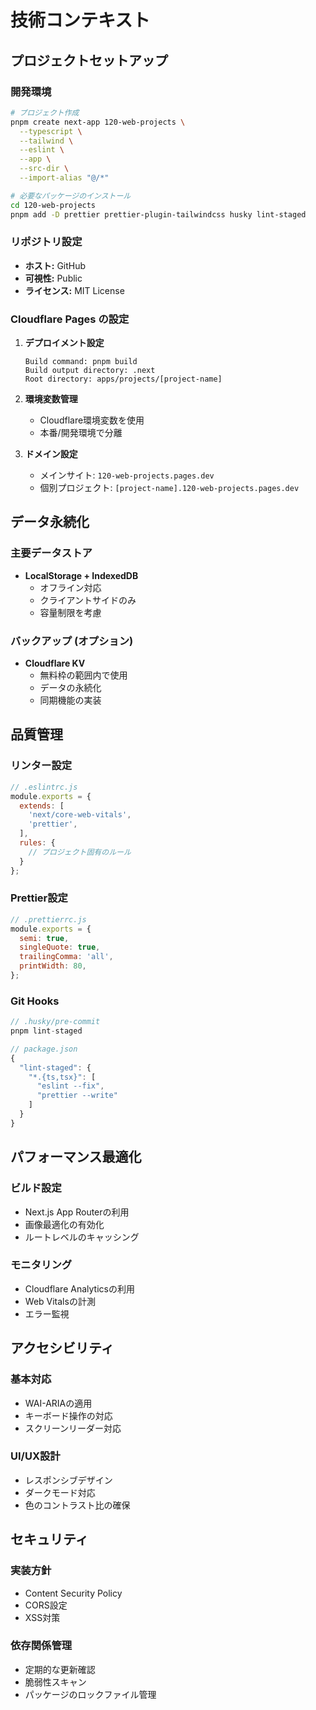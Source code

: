 # 技術コンテキスト

## プロジェクトセットアップ
### 開発環境
```bash
# プロジェクト作成
pnpm create next-app 120-web-projects \
  --typescript \
  --tailwind \
  --eslint \
  --app \
  --src-dir \
  --import-alias "@/*"

# 必要なパッケージのインストール
cd 120-web-projects
pnpm add -D prettier prettier-plugin-tailwindcss husky lint-staged
```

### リポジトリ設定
- **ホスト:** GitHub
- **可視性:** Public
- **ライセンス:** MIT License

### Cloudflare Pages の設定
1. **デプロイメント設定**
   ```
   Build command: pnpm build
   Build output directory: .next
   Root directory: apps/projects/[project-name]
   ```

2. **環境変数管理**
   - Cloudflare環境変数を使用
   - 本番/開発環境で分離

3. **ドメイン設定**
   - メインサイト: `120-web-projects.pages.dev`
   - 個別プロジェクト: `[project-name].120-web-projects.pages.dev`

## データ永続化
### 主要データストア
- **LocalStorage + IndexedDB**
  - オフライン対応
  - クライアントサイドのみ
  - 容量制限を考慮

### バックアップ (オプション)
- **Cloudflare KV**
  - 無料枠の範囲内で使用
  - データの永続化
  - 同期機能の実装

## 品質管理
### リンター設定
```js
// .eslintrc.js
module.exports = {
  extends: [
    'next/core-web-vitals',
    'prettier',
  ],
  rules: {
    // プロジェクト固有のルール
  }
};
```

### Prettier設定
```js
// .prettierrc.js
module.exports = {
  semi: true,
  singleQuote: true,
  trailingComma: 'all',
  printWidth: 80,
};
```

### Git Hooks
```js
// .husky/pre-commit
pnpm lint-staged

// package.json
{
  "lint-staged": {
    "*.{ts,tsx}": [
      "eslint --fix",
      "prettier --write"
    ]
  }
}
```

## パフォーマンス最適化
### ビルド設定
- Next.js App Routerの利用
- 画像最適化の有効化
- ルートレベルのキャッシング

### モニタリング
- Cloudflare Analyticsの利用
- Web Vitalsの計測
- エラー監視

## アクセシビリティ
### 基本対応
- WAI-ARIAの適用
- キーボード操作の対応
- スクリーンリーダー対応

### UI/UX設計
- レスポンシブデザイン
- ダークモード対応
- 色のコントラスト比の確保

## セキュリティ
### 実装方針
- Content Security Policy
- CORS設定
- XSS対策

### 依存関係管理
- 定期的な更新確認
- 脆弱性スキャン
- パッケージのロックファイル管理